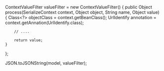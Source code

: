 ContextValueFilter valueFilter = new ContextValueFilter() {
    public Object process(SerializeContext context, 
                          Object object, 
                          String name, 
                          Object value) {
        Class<?> objectClass = context.getBeanClass();
        UrlIdentify annotation = context.getAnnation(UrlIdentify.class);
        
        // ....
        
        return value;
    }
};

JSON.toJSONString(model, valueFilter);